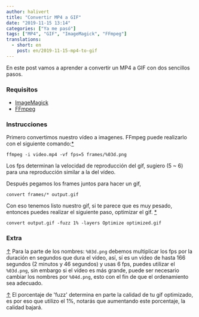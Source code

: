 ```yaml
---
author: halivert
title: "Convertir MP4 a GIF"
date: "2019-11-15 13:14"
categories: ["Ya me pasó"]
tags: ["MP4", "GIF", "ImageMagick", "FFmpeg"]
translations:
  - short: en
    post: en/2019-11-15-mp4-to-gif
---
```


En este post vamos a aprender a convertir un MP4 a GIF con dos sencillos
pasos.

### Requisitos

- [ImageMagick][1]
- [FFmpeg][2]

### Instrucciones

<a class="anchor" name="Extra1Up"></a>
Primero convertimos nuestro vídeo a imagenes. FFmpeg puede realizarlo con el
siguiente comando:<!-- Seguir leyendo -->[\*](#Extra1)

```shell
ffmpeg -i video.mp4 -vf fps=5 frames/%03d.png
```

Los fps determinan la velocidad de reproducción del gif, sugiero (5 ~ 6) para
una reproducción similar a la del vídeo.

Después pegamos los frames juntos para hacer un gif,

```shell
convert frames/* output.gif
```

<a class="anchor" name="Extra2Up"></a>
Con eso tenemos listo nuestro gif, si te parece que es muy pesado, entonces
puedes realizar el siguiente paso, optimizar el gif. [\*](#Extra2)

```shell
convert output.gif -fuzz 1% -layers Optimize optimized.gif
```

### Extra

<a class="anchor" name="Extra1"></a>
[↑](#Extra1Up) Para la parte de los nombres: `%03d.png` debemos multiplicar los
fps por la duración en segundos que dura el vídeo, así, sí es un vídeo de hasta
166 segundos (2 minutos y 46 segundos) y usas 6 fps, puedes utilizar el
`%03d.png`, sin embargo si el vídeo es más grande, puede ser necesario cambiar
los nombres por `%04d.png`, esto con el fin de que el ordenamiento sea adecuado.

<a class="anchor" name="Extra2"></a>
[↑](#Extra2Up) El porcentaje de 'fuzz' determina en parte la calidad de tu gif
optimizado, es por eso que utilizo el 1%, notarás que aumentando este
porcentaje, la calidad bajará.

[1]: https://imagemagick.org
[2]: https://ffmpeg.org

